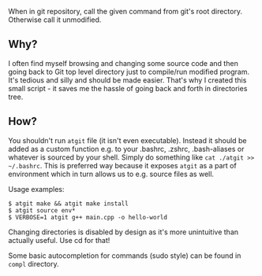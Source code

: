 When in git repository, call the given command from git's root directory. Otherwise call it
unmodified.

## Why?

I often find myself browsing and changing some source code and then going back to Git top level
directory just to compile/run modified program. It's tedious and silly and should be made easier.
That's why I created this small script - it saves me the hassle of going back and forth in
directories tree.

## How?

You shouldn't run `atgit` file (it isn't even executable). Instead it should be added as a custom
function e.g. to your .bashrc, .zshrc, .bash-aliases or whatever is sourced by your shell. Simply do
something like `cat ./atgit >> ~/.bashrc`. This is preferred way because it exposes `atgit` as a
part of environment which in turn allows us to e.g. source files as well.

Usage examples:

    $ atgit make && atgit make install
    $ atgit source env*
    $ VERBOSE=1 atgit g++ main.cpp -o hello-world

Changing directories is disabled by design as it's more unintuitive than actually useful. Use cd for
that!

Some basic autocompletion for commands (sudo style) can be found in `compl` directory.
